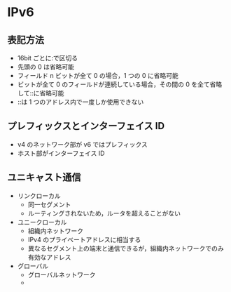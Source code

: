 # IPv6

## 表記方法

- 16bit ごとに:で区切る
- 先頭の 0 は省略可能
- フィールド n ビットが全て 0 の場合，1 つの 0 に省略可能
- ビットが全て 0 のフィールドが連続している場合，その間の 0 を全て省略して::に省略可能
- ::は 1 つのアドレス内で一度しか使用できない

## プレフィックスとインターフェイス ID

- v4 のネットワーク部が v6 ではプレフィックス
- ホスト部がインターフェイス ID

## ユニキャスト通信

- リンクローカル
  - 同一セグメント
  - ルーティングされないため，ルータを超えることがない
- ユニークローカル
  - 組織内ネットワーク
  - IPv4 のプライベートアドレスに相当する
  - 異なるセグメント上の端末と通信できるが，組織内ネットワークでのみ有効なアドレス
- グローバル
  - グローバルネットワーク
  -
